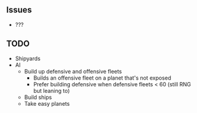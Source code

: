 ## Issues
- ???

## TODO
- Shipyards
- AI
    - Build up defensive and offensive fleets
        - Builds an offensive fleet on a planet that's not exposed
        - Prefer building defensive when defensive fleets < 60 (still RNG but leaning to)
    - Build ships
    - Take easy planets